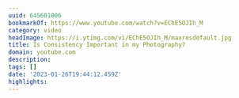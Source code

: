 ```yaml
---
uuid: 645601006
bookmarkOf: https://www.youtube.com/watch?v=EChE5OJIh_M
category: video
headImage: https://i.ytimg.com/vi/EChE5OJIh_M/maxresdefault.jpg
title: Is Consistency Important in my Photography?
domain: youtube.com
description:
tags: []
date: '2023-01-26T19:44:12.459Z'
highlights:
---
```



